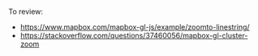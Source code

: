 To review:

- https://www.mapbox.com/mapbox-gl-js/example/zoomto-linestring/
- https://stackoverflow.com/questions/37460056/mapbox-gl-cluster-zoom
